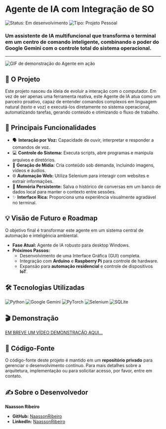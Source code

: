 # Agente de IA com Integração de SO

![Status: Em desenvolvimento](https://img.shields.io/badge/Status-Em%20Desenvolvimento-blue)
![Tipo: Projeto Pessoal](https://img.shields.io/badge/Tipo-Projeto%20Pessoal-green)

### Um assistente de IA multifuncional que transforma o terminal em um centro de comando inteligente, combinando o poder do Google Gemini com o controle total do sistema operacional.

---

![GIF de demonstração do Agente em ação](link-para-seu-gif-ou-imagem.gif)

## 🎯 O Projeto

Este projeto nasceu da ideia de evoluir a interação com o computador. Em vez de ser apenas uma ferramenta reativa, este Agente de IA atua como um parceiro proativo, capaz de entender comandos complexos em linguagem natural (texto e voz) e executá-los diretamente no sistema operacional, automatizando tarefas, gerando conteúdo e otimizando o fluxo de trabalho.

## 🚀 Principais Funcionalidades

* 🗣️ **Interação por Voz:** Capacidade de ouvir, interpretar e responder a comandos de voz.
* 💻 **Controle do Sistema:** Executa scripts, abre programas e manipula arquivos e diretórios.
* 🎨 **Geração de Mídia:** Cria conteúdo sob demanda, incluindo imagens, vídeos e áudios.
* 🌐 **Automação Web:** Utiliza Selenium para interagir com websites e extrair informações.
* 🧠 **Memória Persistente:** Salva o histórico de conversas em um banco de dados local para manter o contexto entre sessões.
* ✨ **Interface Rica:** Proporciona uma experiência visualmente agradável no terminal.

## 💡 Visão de Futuro e Roadmap

O objetivo final é transformar este agente em um sistema central de automação e inteligência ambiental.

* **Fase Atual:** Agente de IA robusto para desktop Windows.
* **Próximos Passos:**
    * Desenvolvimento de uma Interface Gráfica (GUI) completa.
    * Integração com **Arduino** e **Raspberry Pi** para controle de hardware.
    * Expansão para **automação residencial** e controle de dispositivos **IoT**.

## 🛠️ Tecnologias Utilizadas

![Python](https://img.shields.io/badge/Python-3776AB?logo=python&logoColor=white)
![Google Gemini](https://img.shields.io/badge/Google%20Gemini-4285F4?logo=google&logoColor=white)
![PyTorch](https://img.shields.io/badge/PyTorch-EE4C2C?logo=pytorch&logoColor=white)
![Selenium](https://img.shields.io/badge/Selenium-43B02A?logo=selenium&logoColor=white)
![SQLite](https://img.shields.io/badge/SQLite-003B57?logo=sqlite&logoColor=white)

## 🎬 Demonstração

[EM BREVE UM VÍDEO DEMONSTRAÇÃO AQUI...](https://github.com/NaassonRibeiro)

## 📄 Código-Fonte

O código-fonte deste projeto é mantido em um **repositório privado** para gerenciar o desenvolvimento contínuo. Para mais detalhes sobre a arquitetura, implementação ou para solicitar acesso, por favor, entre em contato.

## ✍️ Sobre o Desenvolvedor

**Naasson Ribeiro**

* **GitHub:** [NaassonRibeiro](https://github.com/NaassonRibeiro/)
* **LinkedIn:** [NaassonRibeiro](https://www.linkedin.com/in/NaassonRibeiro/)
